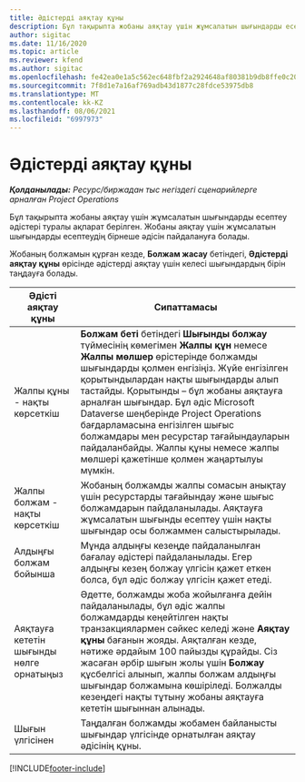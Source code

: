 ```yaml
---
title: Әдістерді аяқтау құны
description: Бұл тақырыпта жобаны аяқтау үшін жұмсалатын шығындарды есептеу әдістері туралы ақпарат берілген.
author: sigitac
ms.date: 11/16/2020
ms.topic: article
ms.reviewer: kfend
ms.author: sigitac
ms.openlocfilehash: fe42ea0e1a5c562ec648fbf2a2924648af80381b9db8ffe0c209cb5247bb2ba2
ms.sourcegitcommit: 7f8d1e7a16af769adb43d1877c28fdce53975db8
ms.translationtype: MT
ms.contentlocale: kk-KZ
ms.lasthandoff: 08/06/2021
ms.locfileid: "6997973"
---
```

# <a name="cost-to-complete-methods"></a>Әдістерді аяқтау құны

_**Қолданылады:** Ресурс/биржадан тыс негіздегі сценарийлерге арналған Project Operations_

Бұл тақырыпта жобаны аяқтау үшін жұмсалатын шығындарды есептеу әдістері туралы ақпарат берілген. Жобаны аяқтау үшін жұмсалатын шығындарды есептеудің бірнеше әдісін пайдалануға болады. 

Жобаның болжамын құрған кезде, **Болжам жасау** бетіндегі, **Әдістерді аяқтау құны** өрісінде әдістерді аяқтау үшін келесі шығындардың бірін таңдауға болады.

| Әдісті аяқтау құны    | Сипаттамасы                                                                                                                                                                                                                                                                                                                                                                                                                                                                                        |
|------------------------------|----------------------------------------------------------------------------------------------------------------------------------------------------------------------------------------------------------------------------------------------------------------------------------------------------------------------------------------------------------------------------------------------------------------------------------------------------------------------------------------------------|
| Жалпы құны - нақты көрсеткіш            | **Болжам беті** бетіндегі **Шығынды болжау** түймесінің көмегімен **Жалпы құн** немесе **Жалпы мөлшер** өрістерінде болжамды шығындарды қолмен енгізіңіз. Жүйе енгізілген қорытындылардан нақты шығындарды алып тастайды. Қорытынды – бұл жобаны аяқтауға арналған шығындар. Бұл әдіс Microsoft Dataverse шеңберінде Project Operations бағдарламасына енгізілген шығыс болжамдары мен ресурстар тағайындауларын пайдаланбайды. Жалпы құны немесе жалпы мөлшері қажетінше қолмен жаңартылуы мүмкін.  |
| Жалпы болжам - нақты көрсеткіш        | Жобаның болжамды жалпы сомасын анықтау үшін ресурстарды тағайындау және шығыс болжамдарын пайдаланылады. Аяқтауға жұмсалатын шығынды есептеу үшін нақты шығындар осы болжаммен салыстырылады.                                                                                                                                                                                                                                                                          |
| Алдыңғы болжам бойынша         | Мұнда алдыңғы кезеңде пайдаланылған бағалау әдістері пайдаланылады. Егер алдыңғы кезең болжау үлгісін қажет еткен болса, бұл әдіс болжау үлгісін қажет етеді.                                                                                                                                                                                                                                                                                                                           |
| Аяқтауға кететін шығынды нөлге орнатыңыз | Әдетте, болжамды жоба жойылғанға дейін пайдаланылады, бұл әдіс жалпы болжамдарды кеңейтілген нақты транзакциялармен сәйкес келеді және **Аяқтау құны** бағанын жояды. Аяқталған кезде, нәтиже әрдайым 100 пайызды құрайды. Сіз жасаған әрбір шығын жолы үшін **Болжау** құсбелгісі алынып, жалпы болжам алдыңғы шығындар болжамына көшіріледі. Болжалды кезеңдегі нақты тұтыну жобаны аяқтауға кететін шығыннан алынады.              |
| Шығын үлгісінен           | Таңдалған болжамды жобамен байланысты шығындар үлгісінде орнатылған аяқтау әдісінің құны.                                                                                                                                                                                                                                                                                                                                                                          |


[!INCLUDE[footer-include](../includes/footer-banner.md)]
